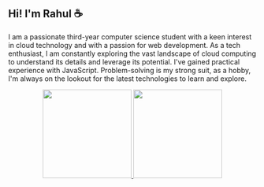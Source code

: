 ## Hi! I'm Rahul ☕

I am a passionate third-year computer science student with a keen interest in cloud technology and with a passion for web development. As a tech enthusiast, I am constantly exploring the vast landscape of cloud computing to understand its details and leverage its potential. I've gained practical experience with JavaScript. Problem-solving is my strong suit, as a hobby, I'm always on the lookout for the latest technologies to learn and explore.


<p align="center">
<a href="https://github.com/CrisPBacon84">
  <img height="180em" src="https://github-readme-stats-eight-theta.vercel.app/api?username=CrisPBacon84&show_icons=true&theme=radical&include_all_commits=true&count_private=true"/>
  <img height="180em" src="https://github-readme-stats-eight-theta.vercel.app/api/top-langs/?username=CrisPBacon84&layout=compact&langs_count=8&theme=radical&hide=cmake"/>
</a>
</p>











